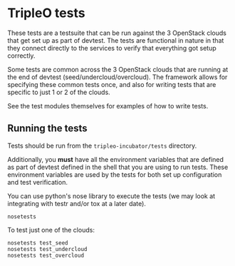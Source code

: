 # TripleO tests

These tests are a testsuite that can be run against the 3 OpenStack clouds that
get set up as part of devtest.  The tests are functional in nature in that they
connect directly to the services to verify that everything got setup correctly.

Some tests are common across the 3 OpenStack clouds that are running at the end
of devtest (seed/undercloud/overcloud).  The framework allows for specifying
these common tests once, and also for writing tests that are specific to just
1 or 2 of the clouds.

See the test modules themselves for examples of how to write tests.

## Running the tests

Tests should be run from the `tripleo-incubator/tests` directory.

Additionally, you **must** have all the environment variables that are defined as
part of devtest defined in the shell that you are using to run tests.  These
environment variables are used by the tests for both set up configuration and
test verification.

You can use python's nose library to execute the tests (we may look at
integrating with testr and/or tox at a later date).

    nosetests

To test just one of the clouds:

    nosetests test_seed
    nosetests test_undercloud
    nosetests test_overcloud

